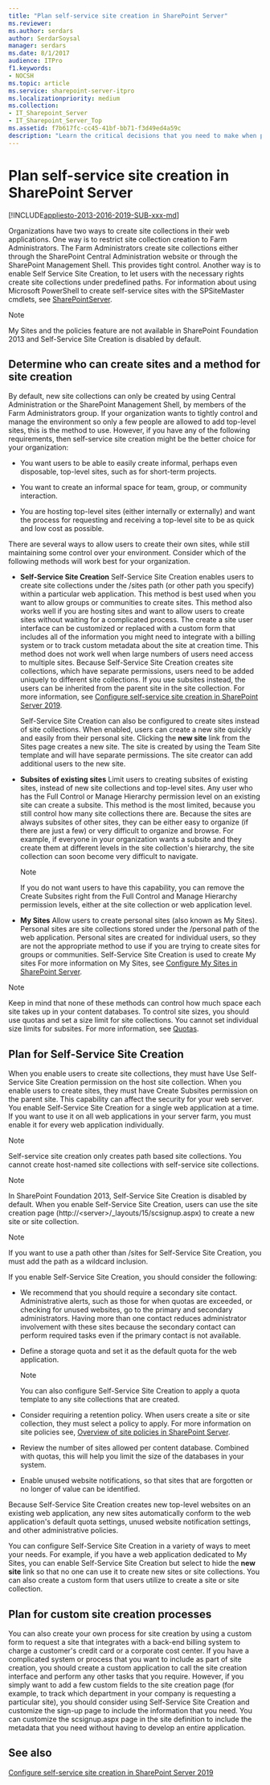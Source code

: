 ```yaml
---
title: "Plan self-service site creation in SharePoint Server"
ms.reviewer: 
ms.author: serdars
author: SerdarSoysal
manager: serdars
ms.date: 8/1/2017
audience: ITPro
f1.keywords:
- NOCSH
ms.topic: article
ms.service: sharepoint-server-itpro
ms.localizationpriority: medium
ms.collection:
- IT_Sharepoint_Server
- IT_Sharepoint_Server_Top
ms.assetid: f7b617fc-cc45-41bf-bb71-f3d49ed4a59c
description: "Learn the critical decisions that you need to make when preparing for Self Service Site creation and management in SharePoint Server."
---
```


# Plan self-service site creation in SharePoint Server

[!INCLUDE[appliesto-2013-2016-2019-SUB-xxx-md](../includes/appliesto-2013-2016-2019-SUB-xxx-md.md)]
  
Organizations have two ways to create site collections in their web applications. One way is to restrict site collection creation to Farm Administrators. The Farm Administrators create site collections either through the SharePoint Central Administration website or through the SharePoint Management Shell. This provides tight control. Another way is to enable Self Service Site Creation, to let users with the necessary rights create site collections under predefined paths. For information about using Microsoft PowerShell to create self-service sites with the SPSiteMaster cmdlets, see [SharePointServer](/powershell/module/sharepoint-server/?view=sharepoint-ps&preserve-view=true).
  
> [!NOTE]
> My Sites and the policies feature are not available in SharePoint Foundation 2013 and Self-Service Site Creation is disabled by default. 
  
    
## Determine who can create sites and a method for site creation
<a name="section1"> </a>

By default, new site collections can only be created by using Central Administration or the SharePoint Management Shell, by members of the Farm Administrators group. If your organization wants to tightly control and manage the environment so only a few people are allowed to add top-level sites, this is the method to use. However, if you have any of the following requirements, then self-service site creation might be the better choice for your organization:
  
- You want users to be able to easily create informal, perhaps even disposable, top-level sites, such as for short-term projects.
    
- You want to create an informal space for team, group, or community interaction.
    
- You are hosting top-level sites (either internally or externally) and want the process for requesting and receiving a top-level site to be as quick and low cost as possible.
    
There are several ways to allow users to create their own sites, while still maintaining some control over your environment. Consider which of the following methods will work best for your organization.
  
- **Self-Service Site Creation** Self-Service Site Creation enables users to create site collections under the /sites path (or other path you specify) within a particular web application. This method is best used when you want to allow groups or communities to create sites. This method also works well if you are hosting sites and want to allow users to create sites without waiting for a complicated process. The create a site user interface can be customized or replaced with a custom form that includes all of the information you might need to integrate with a billing system or to track custom metadata about the site at creation time. This method does not work well when large numbers of users need access to multiple sites. Because Self-Service Site Creation creates site collections, which have separate permissions, users need to be added uniquely to different site collections. If you use subsites instead, the users can be inherited from the parent site in the site collection. For more information, see [Configure self-service site creation in SharePoint Server 2019](./configure-self-service-site-creation-in-sharepoint-server-2019.md). 
    
    Self-Service Site Creation can also be configured to create sites instead of site collections. When enabled, users can create a new site quickly and easily from their personal site. Clicking the **new site** link from the Sites page creates a new site. The site is created by using the Team Site template and will have separate permissions. The site creator can add additional users to the new site. 
    
- **Subsites of existing sites** Limit users to creating subsites of existing sites, instead of new site collections and top-level sites. Any user who has the Full Control or Manage Hierarchy permission level on an existing site can create a subsite. This method is the most limited, because you still control how many site collections there are. Because the sites are always subsites of other sites, they can be either easy to organize (if there are just a few) or very difficult to organize and browse. For example, if everyone in your organization wants a subsite and they create them at different levels in the site collection's hierarchy, the site collection can soon become very difficult to navigate. 
    
    > [!NOTE]
    > If you do not want users to have this capability, you can remove the Create Subsites right from the Full Control and Manage Hierarchy permission levels, either at the site collection or web application level. 
  
- **My Sites** Allow users to create personal sites (also known as My Sites). Personal sites are site collections stored under the /personal path of the web application. Personal sites are created for individual users, so they are not the appropriate method to use if you are trying to create sites for groups or communities. Self-Service Site Creation is used to create My sites For more information on My Sites, see [Configure My Sites in SharePoint Server](../install/configure-my-sites.md). 
    
> [!NOTE]
> Keep in mind that none of these methods can control how much space each site takes up in your content databases. To control site sizes, you should use quotas and set a size limit for site collections. You cannot set individual size limits for subsites. For more information, see [Quotas](plan-site-maintenance-and-management.md#section1). 
  
## Plan for Self-Service Site Creation
<a name="section2"> </a>

When you enable users to create site collections, they must have Use Self-Service Site Creation permission on the host site collection. When you enable users to create sites, they must have Create Subsites permission on the parent site. This capability can affect the security for your web server. You enable Self-Service Site Creation for a single web application at a time. If you want to use it on all web applications in your server farm, you must enable it for every web application individually.
  
> [!NOTE]
> Self-service site creation only creates path based site collections. You cannot create host-named site collections with self-service site collections. 
  
> [!NOTE]
> In SharePoint Foundation 2013, Self-Service Site Creation is disabled by default. When you enable Self-Service Site Creation, users can use the site creation page (http://\<server\>/_layouts/15/scsignup.aspx) to create a new site or site collection. 
  
> [!NOTE]
> If you want to use a path other than /sites for Self-Service Site Creation, you must add the path as a wildcard inclusion. 
  
If you enable Self-Service Site Creation, you should consider the following:
  
- We recommend that you should require a secondary site contact. Administrative alerts, such as those for when quotas are exceeded, or checking for unused websites, go to the primary and secondary administrators. Having more than one contact reduces administrator involvement with these sites because the secondary contact can perform required tasks even if the primary contact is not available.
    
- Define a storage quota and set it as the default quota for the web application.
    
    > [!NOTE]
    > You can also configure Self-Service Site Creation to apply a quota template to any site collections that are created. 
  
- Consider requiring a retention policy. When users create a site or site collection, they must select a policy to apply. For more information on site policies see, [Overview of site policies in SharePoint Server](site-policy-overview.md).
    
- Review the number of sites allowed per content database. Combined with quotas, this will help you limit the size of the databases in your system.
    
- Enable unused website notifications, so that sites that are forgotten or no longer of value can be identified.
    
Because Self-Service Site Creation creates new top-level websites on an existing web application, any new sites automatically conform to the web application's default quota settings, unused website notification settings, and other administrative policies.
  
You can configure Self-Service Site Creation in a variety of ways to meet your needs. For example, if you have a web application dedicated to My Sites, you can enable Self-Service Site Creation but select to hide the **new site** link so that no one can use it to create new sites or site collections. You can also create a custom form that users utilize to create a site or site collection.
  
## Plan for custom site creation processes
<a name="section3"> </a>

You can also create your own process for site creation by using a custom form to request a site that integrates with a back-end billing system to charge a customer's credit card or a corporate cost center. If you have a complicated system or process that you want to include as part of site creation, you should create a custom application to call the site creation interface and perform any other tasks that you require. However, if you simply want to add a few custom fields to the site creation page (for example, to track which department in your company is requesting a particular site), you should consider using Self-Service Site Creation and customize the sign-up page to include the information that you need. You can customize the scsignup.aspx page in the site definition to include the metadata that you need without having to develop an entire application.
  
## See also

[Configure self-service site creation in SharePoint Server 2019](./configure-self-service-site-creation-in-sharepoint-server-2019.md)
